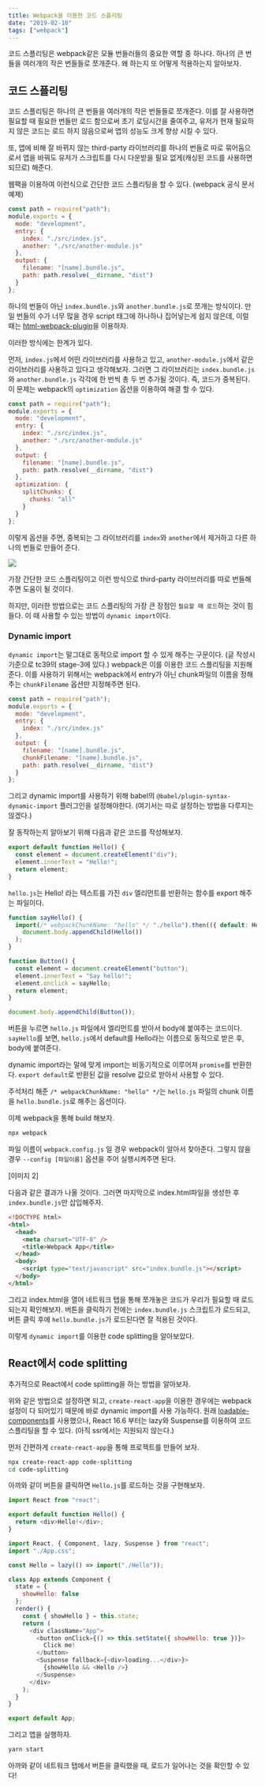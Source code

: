 ```yaml
---
title: Webpack을 이용한 코드 스플리팅
date: "2019-02-10"
tags: ["webpack"]
---
```


코드 스플리팅은 webpack같은 모듈 번들러들의 중요한 역할 중 하나다. 하나의 큰 번들을 여러개의 작은 번들들로 쪼개준다. 왜 하는지 또 어떻게 적용하는지 알아보자.

<!--more-->

## 코드 스플리팅

코드 스플리팅은 하나의 큰 번들을 여러개의 작은 번들들로 쪼개준다. 이를 잘 사용하면 필요할 때 필요한 번들만 로드 함으로써 초기 로딩시간을 줄여주고, 유저가 현재 필요하지 않은 코드는 로드 하지 않음으로써 앱의 성능도 크게 향상 시킬 수 있다.

또, 앱에 비해 잘 바뀌지 않는 third-party 라이브러리를 하나의 번들로 따로 묶어둠으로서 앱을 바꿔도 유저가 스크립트를 다시 다운받을 필요 없게(캐싱된 코드를 사용하면 되므로) 해준다.

웹팩을 이용하여 이런식으로 간단한 코드 스플리팅을 할 수 있다. (webpack 공식 문서 예제)

```js
const path = require("path");
module.exports = {
  mode: "development",
  entry: {
    index: "./src/index.js",
    another: "./src/another-module.js"
  },
  output: {
    filename: "[name].bundle.js",
    path: path.resolve(__dirname, "dist")
  }
};
```

하나의 번들이 아닌 `index.bundle.js`와 `another.bundle.js`로 쪼개는 방식이다. 만일 번들의 수가 너무 많을 경우 script 태그에 하나하나 집어넣는게 쉽지 않은데, 이럴 때는 [html-webpack-plugin](https://github.com/jantimon/html-webpack-plugin)을 이용하자.

이러한 방식에는 한계가 있다.

먼저, `index.js`에서 어떤 라이브러리를 사용하고 있고, `another-module.js`에서 같은 라이브러리를 사용하고 있다고 생각해보자. 그러면 그 라이브러리는 `index.bundle.js`와 `another.bundle.js` 각각에 한 번씩 총 두 번 추가될 것이다. 즉, 코드가 중복된다.
이 문제는 webpack의 `optimization` 옵션을 이용하여 해결 할 수 있다.

```js
const path = require("path");
module.exports = {
  mode: "development",
  entry: {
    index: "./src/index.js",
    another: "./src/another-module.js"
  },
  output: {
    filename: "[name].bundle.js",
    path: path.resolve(__dirname, "dist")
  },
  optimization: {
    splitChunks: {
      chunks: "all"
    }
  }
};
```

이렇게 옵션을 주면, 중복되는 그 라이브러리를 `index`와 `another`에서 제거하고 다른 하나의 번들로 만들어 준다.

![](https://d2mxuefqeaa7sj.cloudfront.net/s_304CE8625C19007CDE25F36D0015DC761F4006E03053F7DAB70C9EE5274CB846_1539243625475_splitting.PNG)

가장 간단한 코드 스플리팅이고 이런 방식으로 third-party 라이브러리를 따로 번들해주면 도움이 될 것이다.

하지만, 이러한 방법으로는 코드 스플리팅의 가장 큰 장점인 `필요할 때 로드`하는 것이 힘들다. 이 때 사용할 수 있는 방법이 `dynamic import`이다.

### Dynamic import

`dynamic import`는 말그대로 동적으로 import 할 수 있게 해주는 구문이다. (글 작성시 기준으로 tc39의 stage-3에 있다.) webpack은 이를 이용한 코드 스플리팅을 지원해준다. 이를 사용하기 위해서는 webpack에서 entry가 아닌 chunk파일의 이름을 정해주는 `chunkFilename` 옵션만 지정해주면 된다.

```js
const path = require("path");
module.exports = {
  mode: "development",
  entry: {
    index: "./src/index.js"
  },
  output: {
    filename: "[name].bundle.js",
    chunkFilename: "[name].bundle.js",
    path: path.resolve(__dirname, "dist")
  }
};
```

그리고 dynamic import를 사용하기 위해 babel의 `@babel/plugin-syntax-dynamic-import` 플러그인을 설정해야한다. (여기서는 따로 설정하는 방법을 다루지는 않겠다.)

잘 동작하는지 알아보기 위해 다음과 같은 코드를 작성해보자.

```js
export default function Hello() {
  const element = document.createElement("div");
  element.innerText = "Hello!";
  return element;
}
```

`hello.js`는 Hello! 라는 텍스트를 가진 `div` 엘리먼트를 반환하는 함수를 export 해주는 파일이다.

```js
function sayHello() {
  import(/* webpackChunkName: "hello" */ "./hello").then(({ default: Hello }) =>
    document.body.appendChild(Hello())
  );
}

function Button() {
  const element = document.createElement("button");
  element.innerText = "Say hello!";
  element.onclick = sayHello;
  return element;
}

document.body.appendChild(Button());
```

버튼을 누르면 `hello.js` 파일에서 엘리먼트를 받아서 body에 붙여주는 코드이다. `sayHello`를 보면, `hello.js`에서 default를 Hello라는 이름으로 동적으로 받은 후, body에 붙여준다.

dynamic import라는 말에 맞게 import는 비동기적으로 이루어져 `promise`를 반환한다. `export default`로 반환된 값을 resolve 값으로 받아서 사용할 수 있다.

주석처리 해준 `/* webpackChunkName: "hello" */`는 `hello.js` 파일의 chunk 이름을 `hello.bundle.js`로 해주는 옵션이다.

이제 webpack을 통해 build 해보자.

```bash
npx webpack
```

파일 이름이 `webpack.config.js` 일 경우 webpack이 알아서 찾아준다. 그렇지 않을 경우 `--config [파일이름]` 옵션을 주어 실행시켜주면 된다.

[이미지 2]

다음과 같은 결과가 나올 것이다. 그러면 마지막으로 index.html파일을 생성한 후 `index.bundle.js`만 삽입해주자.

```html
<!DOCTYPE html>
<html>
  <head>
    <meta charset="UTF-8" />
    <title>Webpack App</title>
  </head>
  <body>
    <script type="text/javascript" src="index.bundle.js"></script>
  </body>
</html>
```

그리고 index.html을 열어 네트워크 탭을 통해 쪼개놓은 코드가 우리가 필요할 때 로드되는지 확인해보자. 버튼을 클릭하기 전에는 `index.bundle.js` 스크립트가 로드되고, 버튼 클릭 후에 `hello.bundle.js`가 로드된다면 잘 적용된 것이다.

이렇게 `dynamic import`를 이용한 code splitting을 알아보았다.

## React에서 code splitting

추가적으로 React에서 code splitting을 하는 방법을 알아보자.

위와 같은 방법으로 설정하면 되고, `create-react-app`을 이용한 경우에는 webpack 설정이 다 되어있기 때문에 바로 dynamic import를 사용 가능하다. 원래 [loadable-components](https://github.com/smooth-code/loadable-components)를 사용했으나, React 16.6 부터는 lazy와 Suspense를 이용하여 코드 스플리팅을 할 수 있다. (아직 ssr에서는 지원되지 않는다.)

먼저 간편하게 `create-react-app`을 통해 프로젝트를 만들어 보자.

```bash
npx create-react-app code-splitting
cd code-splitting
```

아까와 같이 버튼을 클릭하면 `Hello.js`를 로드하는 것을 구현해보자.

```js
import React from "react";

export default function Hello() {
  return <div>Hello!</div>;
}
```

```js
import React, { Component, lazy, Suspense } from "react";
import "./App.css";

const Hello = lazy(() => import("./Hello"));

class App extends Component {
  state = {
    showHello: false
  };
  render() {
    const { showHello } = this.state;
    return (
      <div className="App">
        <button onClick={() => this.setState({ showHello: true })}>
          Click me!
        </button>
        <Suspense fallback={<div>loading...</div>}>
          {showHello && <Hello />}
        </Suspense>
      </div>
    );
  }
}

export default App;
```

그리고 앱을 실행하자.

```bash
yarn start
```

아까와 같이 네트워크 탭에서 버튼을 클릭했을 때, 로드가 일어나는 것을 확인할 수 있다!
